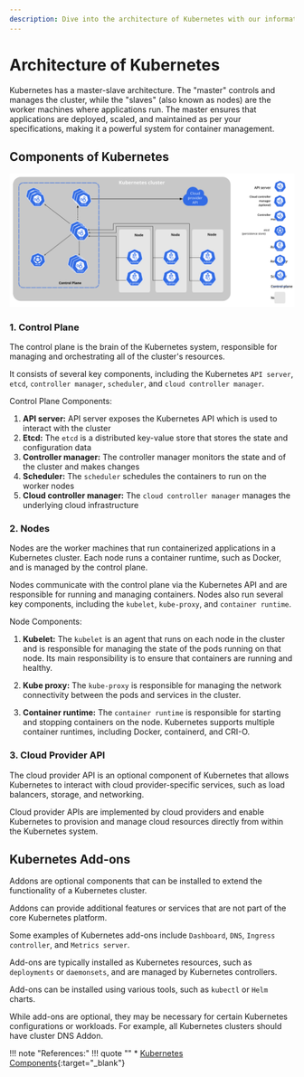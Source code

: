 ```yaml
---
description: Dive into the architecture of Kubernetes with our informative guide. Understand the inner workings and components that power container orchestration.
---
```


# Architecture of Kubernetes

Kubernetes has a master-slave architecture. The "master" controls and manages the cluster, while the "slaves" (also known as nodes) are the worker machines where applications run. The master ensures that applications are deployed, scaled, and maintained as per your specifications, making it a powerful system for container management.


## Components of Kubernetes

<p align="center">
    <img src="../../../assets/eks-course-images/kubernetes-overview-and-architecture/components-of-kubernetes.svg" alt="Components of Kubernetes" />
</p>

### 1. Control Plane

The control plane is the brain of the Kubernetes system, responsible for managing and orchestrating all of the cluster's resources.

It consists of several key components, including the Kubernetes `API server`, `etcd`, `controller manager`, `scheduler`, and `cloud controller manager`.

Control Plane Components:

1. **API server:** API server exposes the Kubernetes API which is used to interact with the cluster
2. **Etcd:** The `etcd` is a distributed key-value store that stores the state and configuration data
3. **Controller manager:** The controller manager monitors the state and of the cluster and makes changes
4. **Scheduler:** The `scheduler` schedules the containers to run on the worker nodes
5. **Cloud controller manager:** The `cloud controller manager` manages the underlying cloud infrastructure


### 2. Nodes

Nodes are the worker machines that run containerized applications in a Kubernetes cluster. Each node runs a container runtime, such as Docker, and is managed by the control plane. 

Nodes communicate with the control plane via the Kubernetes API and are responsible for running and managing containers. Nodes also run several key components, including the `kubelet`, `kube-proxy`, and `container runtime`.

Node Components:

1. **Kubelet:** The `kubelet` is an agent that runs on each node in the cluster and is responsible for managing the state of the pods running on that node. Its main responsibility is to ensure that containers are running and healthy.

2. **Kube proxy:** The `kube-proxy` is responsible for managing the network connectivity between the pods and services in the cluster.

3. **Container runtime:** The `container runtime` is responsible for starting and stopping containers on the node. Kubernetes supports multiple container runtimes, including Docker, containerd, and CRI-O.


### 3. Cloud Provider API

The cloud provider API is an optional component of Kubernetes that allows Kubernetes to interact with cloud provider-specific services, such as load balancers, storage, and networking. 

Cloud provider APIs are implemented by cloud providers and enable Kubernetes to provision and manage cloud resources directly from within the Kubernetes system.


## Kubernetes Add-ons

Addons are optional components that can be installed to extend the functionality of a Kubernetes cluster.

Addons can provide additional features or services that are not part of the core Kubernetes platform.

Some examples of Kubernetes add-ons include `Dashboard`, `DNS`, `Ingress controller`, and `Metrics server`.

Add-ons are typically installed as Kubernetes resources, such as `deployments` or `daemonsets`, and are managed by Kubernetes controllers.

Add-ons can be installed using various tools, such as `kubectl` or `Helm` charts.

While add-ons are optional, they may be necessary for certain Kubernetes configurations or workloads. For example, all Kubernetes clusters should have cluster DNS Addon.


!!! note "References:"
    !!! quote ""
        * [Kubernetes Components]{:target="_blank"}



<!-- Hyperlinks -->
[Kubernetes Components]: https://kubernetes.io/docs/concepts/overview/components/